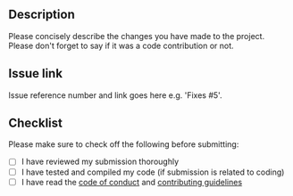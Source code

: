 ## Description

Please concisely describe the changes you have made to the project.
Please don't forget to say if it was a code contribution or not.

## Issue link

Issue reference number and link goes here e.g. 'Fixes #5'.

## Checklist

Please make sure to check off the following before submitting:

- [ ] I have reviewed my submission thoroughly
- [ ] I have tested and compiled my code (if submission is related to coding)
- [ ] I have read the [code of conduct](https://github.com/filegrunt/filegrunt/blob/main/CODE_OF_CONDUCT.md) and [contributing guidelines](https://github.com/filegrunt/filegrunt/blob/main/docs/CONTRIBUTING.md)